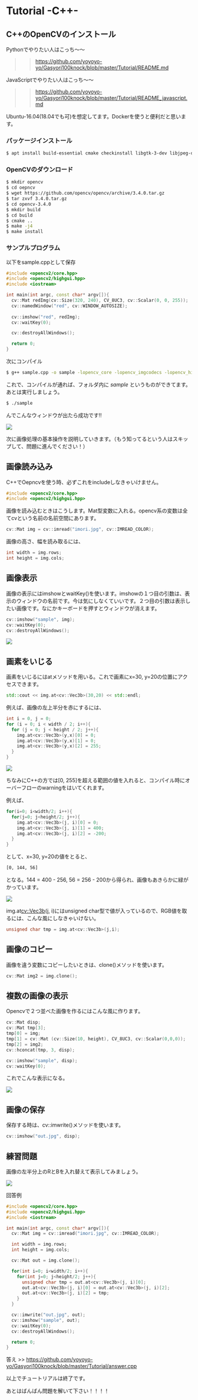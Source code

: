 # Tutorial -C++-

## C++のOpenCVのインストール

Pythonでやりたい人はこっち〜〜 
>> https://github.com/yoyoyo-yo/Gasyori100knock/blob/master/Tutorial/README.md

JavaScriptでやりたい人はこっち〜〜 
>> https://github.com/yoyoyo-yo/Gasyori100knock/blob/master/Tutorial/README_javascript.md

Ubuntu-16.04(18.04でも可)を想定してます。Dockerを使うと便利だと思います。

### パッケージインストール

```bash
$ apt install build-essential cmake checkinstall libgtk-3-dev libjpeg-dev libpng++-dev wget emacs vim sudo
```
### OpenCVのダウンロード

```bash
$ mkdir opencv
$ cd oepncv
$ wget https://github.com/opencv/opencv/archive/3.4.0.tar.gz
$ tar zxvf 3.4.0.tar.gz
$ cd opencv-3.4.0
$ mkdir build
$ cd build
$ cmake ..
$ make -j4
$ make install
```
### サンプルプログラム

以下をsample.cppとして保存

```cpp
#include <opencv2/core.hpp>
#include <opencv2/highgui.hpp>
#include <iostream>

int main(int argc, const char* argv[]){
  cv::Mat redImg(cv::Size(320, 240), CV_8UC3, cv::Scalar(0, 0, 255));
  cv::namedWindow("red", cv::WINDOW_AUTOSIZE);
  
  cv::imshow("red", redImg);
  cv::waitKey(0);

  cv::destroyAllWindows();

  return 0;
}
```

次にコンパイル

```bash
$ g++ sample.cpp -o sample -lopencv_core -lopencv_imgcodecs -lopencv_highgui
```

これで、コンパイルが通れば、フォルダ内に *sample* というものができてます。
あとは実行しましょう。

```bash
$ ./sample
```

んでこんなウィンドウが出たら成功です!!

![](assets/sample6.png)

次に画像処理の基本操作を説明していきます。（もう知ってるという人はスキップして、問題に進んでください！）

## 画像読み込み

C++でOepncvを使う時、必ずこれをincludeしなきゃいけません。

```cpp
#include <opencv2/core.hpp>
#include <opencv2/highgui.hpp>
```

画像を読み込むときはこうします。Mat型変数に入れる。opencv系の変数は全てcvという名前の名前空間にあります。

```cpp
cv::Mat img = cv::imread("imori.jpg", cv::IMREAD_COLOR);
```

画像の高さ、幅を読み取るには、

```cpp
int width = img.rows;
int height = img.cols;
```

## 画像表示

画像の表示にはimshowとwaitKey()を使います。imshowの１つ目の引数は、表示のウィンドウの名前です。今は気にしなくていいです。２つ目の引数は表示したい画像です。なにかキーボードを押すとウィンドウが消えます。

```cpp
cv::imshow("sample", img);
cv::waitKey(0);
cv::destroyAllWindows();
```

![](assets/sample7.png)

## 画素をいじる

画素をいじるにはatメソッドを用いる。これで画素にx=30, y=20の位置にアクセスできます。

```cpp
std::cout << img.at<cv::Vec3b>(30,20) << std::endl;
```

例えば、画像の左上半分を赤にするには、

```cpp
int i = 0, j = 0;
for (i = 0; i < width / 2; i++){
  for (j = 0; j < height / 2; j++){
    img.at<cv::Vec3b>(y,x)[0] = 0;
    img.at<cv::Vec3b>(y,x)[1] = 0;
    img.at<cv::Vec3b>(y,x)[2] = 255;
  }
}
```

![](assets/sample8.png)

ちなみにC++の方では[0, 255]を超える範囲の値を入れると、コンパイル時にオーバーフローのwarningをはいてくれます。

例えば、

```cpp
for(i=0; i<width/2; i++){
  for(j=0; j<height/2; j++){
    img.at<cv::Vec3b>(j, i)[0] = 0;
    img.at<cv::Vec3b>(j, i)[1] = 400;
    img.at<cv::Vec3b>(j, i)[2] = -200;
  }
}
```
として、x=30, y=20の値をとると、

```bash
[0, 144, 56]
```
となる。144 = 400 - 256, 56 = 256 - 200から得られ、画像もあきらかに緑がかっています。

![](assets/sample9.png)

img.at<cv::Vec3b>(j, i)にはunsigned char型で値が入っているので、RGB値を取るには、こんな風にしなきゃいけない。

```cpp
unsigned char tmp = img.at<cv::Vec3b>(j,i);
```

## 画像のコピー 

画像を違う変数にコピーしたいときは、clone()メソッドを使います。

```cpp
cv::Mat img2 = img.clone();
```

## 複数の画像の表示

Opencvで２つ並べた画像を作るにはこんな風に作ります。

```cpp
cv::Mat disp;
cv::Mat tmp[3];
tmp[0] = img;
tmp[1] = cv::Mat (cv::Size(10, height), CV_8UC3, cv::Scalar(0,0,0));
tmp[2] = img2;
cv::hconcat(tmp, 3, disp);

cv::imshow("sample", disp);
cv::waitKey(0);
```

これでこんな表示になる。

![](assets/sample10.png)

## 画像の保存

保存する時は、cv::imwrite()メソッドを使います。

```cpp
cv::imshow("out.jpg", disp);
```

## 練習問題

画像の左半分上のRとBを入れ替えて表示してみましょう。

![](assets/out_practice.jpg)

回答例

```cpp
#include <opencv2/core.hpp>
#include <opencv2/highgui.hpp>
#include <iostream>

int main(int argc, const char* argv[]){
  cv::Mat img = cv::imread("imori.jpg", cv::IMREAD_COLOR);

  int width = img.rows;
  int height = img.cols;

  cv::Mat out = img.clone();

  for(int i=0; i<width/2; i++){
    for(int j=0; j<height/2; j++){
      unsigned char tmp = out.at<cv::Vec3b>(j, i)[0];
      out.at<cv::Vec3b>(j, i)[0] = out.at<cv::Vec3b>(j, i)[2];
      out.at<cv::Vec3b>(j, i)[2] = tmp;
    }
  }

  cv::imwrite("out.jpg", out);
  cv::imshow("sample", out);
  cv::waitKey(0);
  cv::destroyAllWindows();

  return 0;
}
```

答え >> https://github.com/yoyoyo-yo/Gasyori100knock/blob/master/Tutorial/answer.cpp

以上でチュートリアルは終了です。

あとはばんばん問題を解いて下さい！！！！
